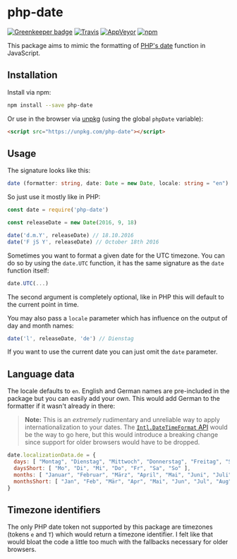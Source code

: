 # php-date

[![Greenkeeper badge](https://badges.greenkeeper.io/Loilo/node-php-date.svg)](https://greenkeeper.io/)
[![Travis](https://img.shields.io/travis/Loilo/node-php-date.svg?label=unix&logo=travis)](https://travis-ci.org/Loilo/node-php-date) [![AppVeyor](https://img.shields.io/appveyor/ci/Loilo/node-php-date.svg?label=windows&logo=appveyor)](https://ci.appveyor.com/project/Loilo/node-php-date)
[![npm](https://img.shields.io/npm/v/php-date.svg)](https://www.npmjs.com/package/php-date)

This package aims to mimic the formatting of [PHP's date](http://php.net/manual/en/function.date.php) function in JavaScript.

## Installation
Install via npm:

```bash
npm install --save php-date
```

Or use in the browser via [unpkg](https://unpkg.com) (using the global `phpDate` variable):

```html
<script src="https://unpkg.com/php-date"></script>
```

## Usage
The signature looks like this:

```typescript
date (formatter: string, date: Date = new Date, locale: string = "en"): string
```

So just use it mostly like in PHP:

```javascript
const date = require('php-date')

const releaseDate = new Date(2016, 9, 18)

date('d.m.Y', releaseDate) // 18.10.2016
date('F jS Y', releaseDate) // October 18th 2016
```

Sometimes you want to format a given date for the UTC timezone. You can do so by using the `date.UTC` function, it has the same signature as the `date` function itself:

```javascript
date.UTC(...)
```

The second argument is completely optional, like in PHP this will default to the current point in time.

You may also pass a `locale` parameter which has influence on the output of day and month names:

```javascript
date('l', releaseDate, 'de') // Dienstag
```

If you want to use the current date you can just omit the `date` parameter.

## Language data
The locale defaults to `en`. English and German names are pre-included in the package but you can easily add your own. This would add German to the formatter if it wasn't already in there:

> **Note:** This is an *extremely* rudimentary and unreliable way to apply internationalization to your dates. The [`Intl.DateTimeFormat` API](https://developer.mozilla.org/en-US/docs/Web/JavaScript/Reference/Global_Objects/DateTimeFormat) would be the way to go here, but this would introduce a breaking change since support for older browsers would have to be dropped.

```javascript
date.localizationData.de = {
  days: [ "Montag", "Dienstag", "Mittwoch", "Donnerstag", "Freitag", "Samstag", "Sonntag" ],
  daysShort: [ "Mo", "Di", "Mi", "Do", "Fr", "Sa", "So" ],
  months: [ "Januar", "Februar", "März", "April", "Mai", "Juni", "Juli", "August", "September", "Oktober", "November", "Dezember" ],
  monthsShort: [ "Jan", "Feb", "Mär", "Apr", "Mai", "Jun", "Jul", "Aug", "Sep", "Okt", "Nov", "Dez" ]
}
```

## Timezone identifiers
The only PHP date token not supported by this package are timezones (tokens `e` and `T`) which would return a timezone identifier. I felt like that would bloat the code a little too much with the fallbacks necessary for older browsers.
